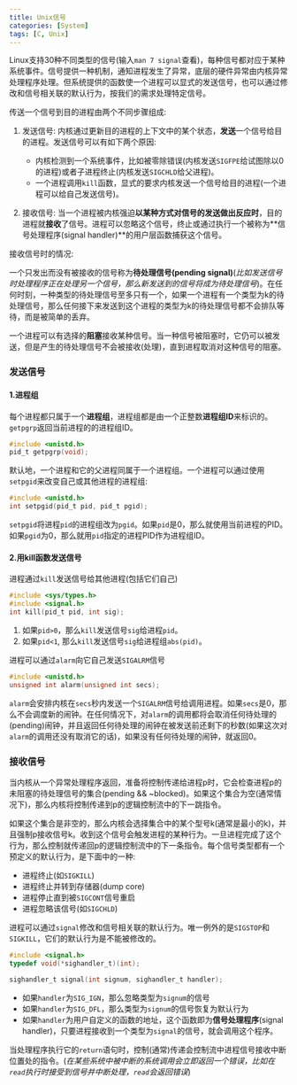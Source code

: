 ```yaml
---
title: Unix信号
categories: [System]
tags: [C, Unix]
---
```


Linux支持30种不同类型的信号(输入`man 7 signal`查看)，每种信号都对应于某种系统事件。信号提供一种机制，通知进程发生了异常，底层的硬件异常由内核异常处理程序处理。但系统提供的函数使一个进程可以显式的发送信号，也可以通过修改和信号相关联的默认行为，按我们的需求处理特定信号。

传送一个信号到目的进程由两个不同步骤组成:

1. 发送信号: 内核通过更新目的进程的上下文中的某个状态，**发送**一个信号给目的进程。发送信号可以有如下两个原因:
    * 内核检测到一个系统事件，比如被零除错误(内核发送`SIGFPE`给试图除以0的进程)或者子进程终止(内核发送`SIGCHLD`给父进程)。
    * 一个进程调用`kill`函数，显式的要求内核发送一个信号给目的进程(一个进程可以给自己发送信号)。

2. 接收信号: 当一个进程被内核强迫**以某种方式对信号的发送做出反应时**，目的进程就**接收**了信号。进程可以忽略这个信号，终止或通过执行一个被称为**信号处理程序(signal handler)**的用户层函数捕获这个信号。

接收信号时的情况:

一个只发出而没有被接收的信号称为**待处理信号(pending signal)**(*比如发送信号时处理程序正在处理另一个信号，那么新发送到的信号将成为待处理信号*)。在任何时刻，一种类型的待处理信号至多只有一个，如果一个进程有一个类型为k的待处理信号，那么任何接下来发送到这个进程的类型为k的待处理信号都不会排队等待，而是被简单的丢弃。

一个进程可以有选择的**阻塞**接收某种信号。当一种信号被阻塞时，它仍可以被发送，但是产生的待处理信号不会被接收(处理)，直到进程取消对这种信号的阻塞。

### 发送信号

#### 1.进程组

每个进程都只属于一个**进程组**，进程组都是由一个正整数**进程组ID**来标识的。`getpgrp`返回当前进程的的进程组ID。

``` c
#include <unistd.h>
pid_t getpgrp(void);
```
默认地，一个进程和它的父进程同属于一个进程组。一个进程可以通过使用`setpgid`来改变自己或其他进程的进程组:

``` c
#include <unistd.h>
int setpgid(pid_t pid, pid_t pgid);
```
`setpgid`将进程`pid`的进程组改为`pgid`。如果`pid`是0，那么就使用当前进程的PID。如果`pgid`为0，那么就用`pid`指定的进程PID作为进程组ID。

#### 2.用kill函数发送信号

进程通过`kill`发送信号给其他进程(包括它们自己)

``` c
#include <sys/types.h>
#include <signal.h>
int kill(pid_t pid, int sig);
```
1. 如果`pid>0`，那么`kill`发送信号`sig`给进程`pid`。
2. 如果`pid<1`, 那么`kill`发送信号`sig`给进程组`abs(pid)`。

进程可以通过`alarm`向它自己发送`SIGALRM`信号

``` c
#include <unistd.h>
unsigned int alarm(unsigned int secs);
```

`alarm`会安排内核在`secs`秒内发送一个`SIGALRM`信号给调用进程。如果`secs`是0，那么不会调度新的闹钟。在任何情况下，对`alarm`的调用都将会取消任何待处理的(pending)闹钟，并且返回任何待处理的闹钟在被发送前还剩下的秒数(如果这次对`alarm`的调用还没有取消它的话)，如果没有任何待处理的闹钟，就返回0。

### 接收信号

当内核从一个异常处理程序返回，准备将控制传递给进程p时，它会检查进程p的未阻塞的待处理信号的集合(pending && ~blocked)。如果这个集合为空(通常情况下)，那么内核将控制传递到p的逻辑控制流中的下一跳指令。

如果这个集合是非空的，那么内核会选择集合中的某个型号k(通常是最小的k)，并且强制p接收信号k。收到这个信号会触发进程的某种行为。一旦进程完成了这个行为，那么控制就传递回p的逻辑控制流中的下一条指令。每个信号类型都有一个预定义的默认行为，是下面中的一种:

* 进程终止(如`SIGKILL`)
* 进程终止并转到存储器(dump core)
* 进程停止直到被`SIGCONT`信号重启
* 进程忽略该信号(如`SIGCHLD`)

进程可以通过`signal`修改和信号相关联的默认行为。唯一例外的是`SIGSTOP`和`SIGKILL`，它们的默认行为是不能被修改的。

``` c
#include <signal.h>
typedef void(*sighandler_t)(int);

sighandler_t signal(int signum, sighandler_t handler);
```

* 如果`handler`为`SIG_IGN`，那么忽略类型为`signum`的信号
* 如果`handler`为`SIG_DFL`，那么类型为`signum`的信号恢复为默认行为
* 如果`handler`为用户自定义的函数的地址，这个函数即为**信号处理程序**(signal handler)，只要进程接收到一个类型为`signal`的信号，就会调用这个程序。

当处理程序执行它的`return`语句时，控制(通常)传递会控制流中进程信号接收中断位置处的指令。(*在某些系统中被中断的系统调用会立即返回一个错误，比如在`read`执行时接受到信号并中断处理，`read`会返回错误*)
